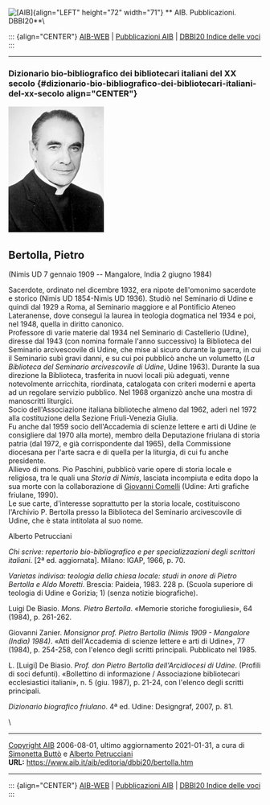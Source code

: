 ![\[AIB\]](/aib/wi/aibv72.gif){align="LEFT" height="72" width="71"}
** AIB. Pubblicazioni. DBBI20**\

::: {align="CENTER"}
[AIB-WEB](/) \| [Pubblicazioni AIB](/pubblicazioni/) \| [DBBI20 Indice
delle voci](dbbi20.htm)
:::

------------------------------------------------------------------------

### Dizionario bio-bibliografico dei bibliotecari italiani del XX secolo {#dizionario-bio-bibliografico-dei-bibliotecari-italiani-del-xx-secolo align="CENTER"}

![\[Ritratto\]](bertolla.jpg)

## Bertolla, Pietro

(Nimis UD 7 gennaio 1909 -- Mangalore, India 2 giugno 1984)

Sacerdote, ordinato nel dicembre 1932, era nipote dell\'omonimo
sacerdote e storico (Nimis UD 1854-Nimis UD 1936). Studiò nel Seminario
di Udine e quindi dal 1929 a Roma, al Seminario maggiore e al Pontificio
Ateneo Lateranense, dove conseguì la laurea in teologia dogmatica nel
1934 e poi, nel 1948, quella in diritto canonico.\
Professore di varie materie dal 1934 nel Seminario di Castellerio
(Udine), diresse dal 1943 (con nomina formale l\'anno successivo) la
Biblioteca del Seminario arcivescovile di Udine, che mise al sicuro
durante la guerra, in cui il Seminario subì gravi danni, e su cui poi
pubblicò anche un volumetto (*La Biblioteca del Seminario arcivescovile
di Udine*, Udine 1963). Durante la sua direzione la Biblioteca,
trasferita in nuovi locali più adeguati, venne notevolmente arricchita,
riordinata, catalogata con criteri moderni e aperta ad un regolare
servizio pubblico. Nel 1968 organizzò anche una mostra di manoscritti
liturgici.\
Socio dell\'Associazione italiana biblioteche almeno dal 1962, aderì nel
1972 alla costituzione della Sezione Friuli-Venezia Giulia.\
Fu anche dal 1959 socio dell\'Accademia di scienze lettere e arti di
Udine (e consigliere dal 1970 alla morte), membro della Deputazione
friulana di storia patria (dal 1972, e già corrispondente dal 1965),
della Commissione diocesana per l\'arte sacra e di quella per la
liturgia, di cui fu anche presidente.\
Allievo di mons. Pio Paschini, pubblicò varie opere di storia locale e
religiosa, tra le quali una *Storia di Nimis*, lasciata incompiuta e
edita dopo la sua morte con la collaborazione di [Giovanni
Comelli](comelli.htm) (Udine: Arti grafiche friulane, 1990).\
Le sue carte, d\'interesse soprattutto per la storia locale,
costituiscono l\'Archivio P. Bertolla presso la Biblioteca del Seminario
arcivescovile di Udine, che è stata intitolata al suo nome.

Alberto Petrucciani

*Chi scrive: repertorio bio-bibliografico e per specializzazioni degli
scrittori italiani*. \[2ª ed. aggiornata\]. Milano: IGAP, 1966, p. 70.

*Varietas indivisa: teologia della chiesa locale: studi in onore di
Pietro Bertolla e Aldo Moretti*. Brescia: Paideia, 1983. 228 p. (Scuola
superiore di teologia di Udine e Gorizia; 1) (senza notizie
biografiche).

Luigi De Biasio. *Mons. Pietro Bertolla*. «Memorie storiche
forogiuliesi», 64 (1984), p. 261-262.

Giovanni Zanier. *Monsignor prof. Pietro Bertolla (Nimis 1909 -
Mangalore (India) 1984)*. «Atti dell\'Accademia di scienze lettere e
arti di Udine», 77 (1984), p. 254-258, con l\'elenco degli scritti
principali. Pubblicato nel 1985.

L. \[Luigi\] De Biasio. *Prof. don Pietro Bertolla dell\'Arcidiocesi di
Udine*. (Profili di soci defunti). «Bollettino di informazione /
Associazione bibliotecari ecclesiastici italiani», n. 5 (giu. 1987), p.
21-24, con l\'elenco degli scritti principali.

*Dizionario biografico friulano*. 4ª ed. Udine: Designgraf, 2007, p. 81.

\

------------------------------------------------------------------------

[Copyright AIB](/su-questo-sito/dichiarazione-di-copyright-aib-web/)
2006-08-01, ultimo aggiornamento 2021-01-31, a cura di [Simonetta
Buttò](/aib/redazione3.htm) e [Alberto
Petrucciani](/su-questo-sito/redazione-aib-web/)\
**URL:** https://www.aib.it/aib/editoria/dbbi20/bertolla.htm

------------------------------------------------------------------------

::: {align="CENTER"}
[AIB-WEB](/) \| [Pubblicazioni AIB](/pubblicazioni/) \| [DBBI20 Indice
delle voci](dbbi20.htm)
:::
